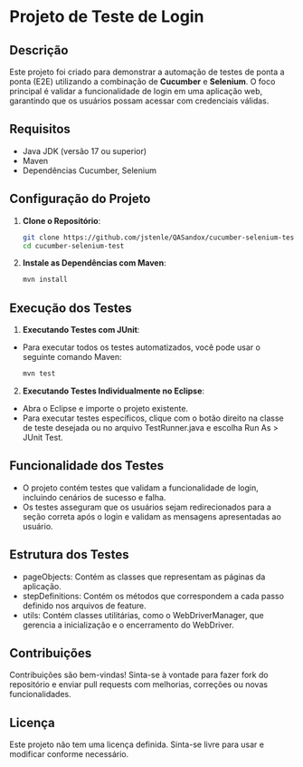 # Projeto de Teste de Login

## Descrição
Este projeto foi criado para demonstrar a automação de testes de ponta a ponta (E2E) utilizando a combinação de **Cucumber** e **Selenium**. O foco principal é validar a funcionalidade de login em uma aplicação web, garantindo que os usuários possam acessar com credenciais válidas.

## Requisitos
- Java JDK (versão 17 ou superior)
- Maven
- Dependências Cucumber, Selenium

## Configuração do Projeto
1. **Clone o Repositório**:
   ```bash
   git clone https://github.com/jstenle/QASandox/cucumber-selenium-test.git
   cd cucumber-selenium-test

2. **Instale as Dependências com Maven**:
   ```bash
   mvn install

## Execução dos Testes

1. **Executando Testes com JUnit**:
- Para executar todos os testes automatizados, você pode usar o seguinte comando Maven:
   ```bash
   mvn test

2. **Executando Testes Individualmente no Eclipse**:
- Abra o Eclipse e importe o projeto existente.
- Para executar testes específicos, clique com o botão direito na classe de teste desejada ou no arquivo TestRunner.java e escolha Run As > JUnit Test.

## Funcionalidade dos Testes
- O projeto contém testes que validam a funcionalidade de login, incluindo cenários de sucesso e falha.
- Os testes asseguram que os usuários sejam redirecionados para a seção correta após o login e validam as mensagens apresentadas ao usuário.

## Estrutura dos Testes
- pageObjects: Contém as classes que representam as páginas da aplicação.
- stepDefinitions: Contém os métodos que correspondem a cada passo definido nos arquivos de feature.
- utils: Contém classes utilitárias, como o WebDriverManager, que gerencia a inicialização e o encerramento do WebDriver.

## Contribuições
Contribuições são bem-vindas! Sinta-se à vontade para fazer fork do repositório e enviar pull requests com melhorias, correções ou novas funcionalidades.

## Licença
Este projeto não tem uma licença definida. Sinta-se livre para usar e modificar conforme necessário.